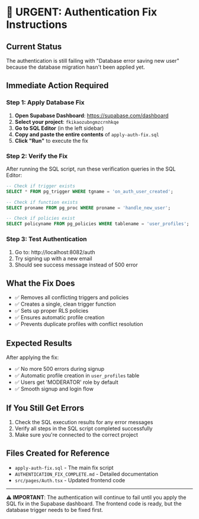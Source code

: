 # 🚨 URGENT: Authentication Fix Instructions

## Current Status
The authentication is still failing with "Database error saving new user" because the database migration hasn't been applied yet.

## Immediate Action Required

### Step 1: Apply Database Fix
1. **Open Supabase Dashboard**: https://supabase.com/dashboard
2. **Select your project**: `fkikaozubngmzcrnhkqe`
3. **Go to SQL Editor** (in the left sidebar)
4. **Copy and paste the entire contents** of `apply-auth-fix.sql`
5. **Click "Run"** to execute the fix

### Step 2: Verify the Fix
After running the SQL script, run these verification queries in the SQL Editor:

```sql
-- Check if trigger exists
SELECT * FROM pg_trigger WHERE tgname = 'on_auth_user_created';

-- Check if function exists  
SELECT proname FROM pg_proc WHERE proname = 'handle_new_user';

-- Check if policies exist
SELECT policyname FROM pg_policies WHERE tablename = 'user_profiles';
```

### Step 3: Test Authentication
1. Go to: http://localhost:8082/auth
2. Try signing up with a new email
3. Should see success message instead of 500 error

## What the Fix Does
- ✅ Removes all conflicting triggers and policies
- ✅ Creates a single, clean trigger function
- ✅ Sets up proper RLS policies
- ✅ Ensures automatic profile creation
- ✅ Prevents duplicate profiles with conflict resolution

## Expected Results
After applying the fix:
- ✅ No more 500 errors during signup
- ✅ Automatic profile creation in `user_profiles` table
- ✅ Users get 'MODERATOR' role by default
- ✅ Smooth signup and login flow

## If You Still Get Errors
1. Check the SQL execution results for any error messages
2. Verify all steps in the SQL script completed successfully
3. Make sure you're connected to the correct project

## Files Created for Reference
- `apply-auth-fix.sql` - The main fix script
- `AUTHENTICATION_FIX_COMPLETE.md` - Detailed documentation
- `src/pages/Auth.tsx` - Updated frontend code

---

**⚠️ IMPORTANT**: The authentication will continue to fail until you apply the SQL fix in the Supabase dashboard. The frontend code is ready, but the database trigger needs to be fixed first.
